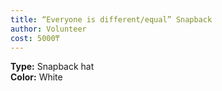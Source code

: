 ```yaml
---
title: “Everyone is different/equal” Snapback
author: Volunteer
cost: 5000₸
---
```

**Type:** Snapback hat  
**Color:** White  